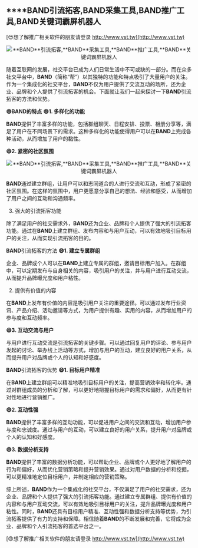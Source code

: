 ## ****BAND**引流拓客,**BAND**采集工具,**BAND**推广工具,**BAND**关键词霸屏机器人**

[😍想了解推广相关软件的朋友请登录 http://www.vst.tw](http://www.vst.tw)

 <center><img src="https://vst.tw/MP4/tuiguang/png/3.png" alt="**BAND**引流拓客,**BAND**采集工具,**BAND**推广工具,**BAND**关键词霸屏机器人"></center>

随着互联网的发展，社交平台已成为人们日常生活中不可或缺的一部分。而在众多社交平台中，**BAND**（简称“帮”）以其独特的功能和特点吸引了大量用户的关注。作为一个集成化的社交平台，**BAND**不仅为用户提供了交流互动的场所，还为企业、品牌和个人提供了引流拓客的机会。下面就让我们一起来探讨一下**BAND**引流拓客的方法和优势。

**😄**BAND**的特点**
**😄1. 多样化的功能**

**BAND**提供了丰富多样的功能，包括群组聊天、日程安排、投票、相册分享等，满足了用户在不同场景下的需求。这种多样化的功能使得用户可以在**BAND**上完成各种活动，从而增加了用户的黏性。

**😄2. 紧密的社区氛围**

 <center><img src="https://vst.tw/MP4/tuiguang/png/6.png" alt="**BAND**引流拓客,**BAND**采集工具,**BAND**推广工具,**BAND**关键词霸屏机器人"></center>

**BAND**通过建立群组，让用户可以和志同道合的人进行交流和互动，形成了紧密的社区氛围。在这样的氛围中，用户更愿意分享自己的想法、经验和感受，从而增加了用户之间的互动和沟通频率。

3. 强大的引流拓客功能

除了满足用户的社交需求外，**BAND**还为企业、品牌和个人提供了强大的引流拓客功能。通过在**BAND**上建立群组、发布内容和与用户互动，可以有效地吸引目标用户的关注，从而实现引流拓客的目的。

**BAND**引流拓客的方法
**😄1. 建立专属群组**

企业、品牌或个人可以在**BAND**上建立专属的群组，邀请目标用户加入。在群组中，可以定期发布与自身相关的内容，吸引用户的关注，并与用户进行互动交流，从而提升品牌曝光度和用户粘性。

2. 提供有价值的内容

在**BAND**上发布有价值的内容是吸引用户关注的重要途径。可以通过发布行业资讯、产品介绍、活动邀请等方式，为用户提供有趣、实用的内容，从而增加用户的参与度和互动频率。

**😄3. 互动交流与用户**

与用户进行互动交流是引流拓客的关键步骤。可以通过回复用户的评论、参与用户发起的讨论、举办线上活动等方式，增加与用户的互动，建立良好的用户关系，从而提升用户对品牌或个人的认知和好感度。

**BAND**引流拓客的优势
**😄1. 目标用户精准**

在**BAND**上建立群组可以精准地吸引目标用户的关注，提高营销效率和转化率。通过对群组成员的分析和了解，可以更好地把握目标用户的需求和偏好，从而更有针对性地进行营销推广。

**😄2. 互动性强**

**BAND**提供了丰富多样的互动功能，可以促进用户之间的交流和互动，增加用户参与度和忠诚度。通过与用户的互动，可以建立良好的用户关系，提升用户对品牌或个人的认知和好感度。

**😄3. 数据分析支持**

**BAND**提供了丰富的数据分析功能，可以帮助企业、品牌或个人更好地了解用户的行为和偏好，从而优化营销策略和提升营销效果。通过对用户数据的分析和挖掘，可以更精准地定位目标用户，并制定相应的营销策略。

综上所述，**BAND**作为一个集成化的社交平台，不仅满足了用户的社交需求，还为企业、品牌和个人提供了强大的引流拓客功能。通过建立专属群组、提供有价值的内容和与用户互动交流，可以有效地吸引目标用户的关注，提升品牌曝光度和用户粘性。同时，**BAND**还具有目标用户精准、互动性强和数据分析支持等优势，为引流拓客提供了有力的支持和保障。相信随着**BAND**的不断发展和完善，它将成为企业、品牌和个人引流拓客的首选平台之一。

[😍想了解推广相关软件的朋友请登录 http://www.vst.tw](http://www.vst.tw)




